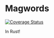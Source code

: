 # Magwords

[![Coverage Status](https://coveralls.io/repos/github/kristof-mattei/magwords/badge.svg?branch=main)](https://coveralls.io/github/kristof-mattei/magwords?branch=main)

In Rust!
